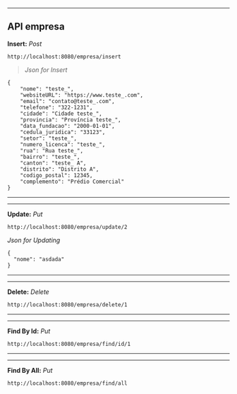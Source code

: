 ***
## API empresa

**Insert:** *Post*

``http://localhost:8080/empresa/insert``

>*Json for Insert*

```
{ 
	"nome": "teste_",
	"websiteURL": "https://www.teste_.com",
	"email": "contato@teste_.com",
	"telefone": "322-1231",
	"cidade": "Cidade teste_",
	"provincia": "Província teste_",
	"data_fundacao": "2000-01-01",
	"cedula_juridica": "33123",
	"setor": "teste_",
	"numero_licenca": "teste_",
	"rua": "Rua teste_",
	"bairro": "teste_",
	"canton": "teste_ A",
	"distrito": "Distrito A",
	"codigo_postal": 12345,
	"complemento": "Prédio Comercial"
}
```
****** 
****** 

**Update:** *Put*

``http://localhost:8080/empresa/update/2``

  *Json for Updating*

```
{
  "nome": "asdada"
}
```
****** 
****** 

**Delete:** *Delete*

``http://localhost:8080/empresa/delete/1``


****** 
******  

**Find By Id:** *Put*

``http://localhost:8080/empresa/find/id/1``

 
****** 
****** 

**Find By All:** *Put*

``http://localhost:8080/empresa/find/all``

 

